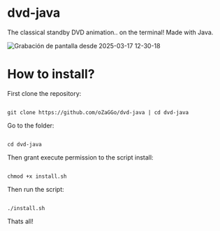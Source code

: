 # dvd-java
The classical standby DVD animation.. on the terminal! Made with Java.

![Grabación de pantalla desde 2025-03-17 12-30-18](https://github.com/user-attachments/assets/c749baef-7443-4b6e-8a75-06c175867caf)

# How to install?

First clone the repository:

```shell

git clone https://github.com/oZaGGo/dvd-java | cd dvd-java

```

Go to the folder:

```shell

cd dvd-java

```

Then grant execute permission to the script install:

```shell

chmod +x install.sh

```

Then run the script:

```shell

./install.sh

```

Thats all!


